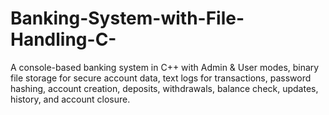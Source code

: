 # Banking-System-with-File-Handling-C-
A console-based banking system in C++ with Admin &amp; User modes, binary file storage for secure account data, text logs for transactions, password hashing, account creation, deposits, withdrawals, balance check, updates, history, and account closure.
